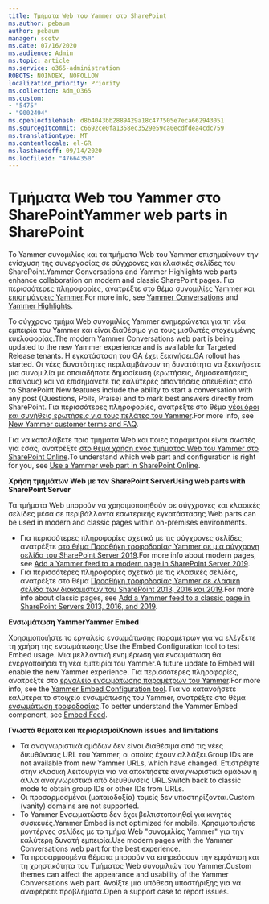 ```yaml
---
title: Τμήματα Web του Yammer στο SharePoint
ms.author: pebaum
author: pebaum
manager: scotv
ms.date: 07/16/2020
ms.audience: Admin
ms.topic: article
ms.service: o365-administration
ROBOTS: NOINDEX, NOFOLLOW
localization_priority: Priority
ms.collection: Adm_O365
ms.custom:
- "5475"
- "9002494"
ms.openlocfilehash: d8b4043bb2889429a18c477505e7eca662943051
ms.sourcegitcommit: c6692ce0fa1358ec3529e59ca0ecdfdea4cdc759
ms.translationtype: MT
ms.contentlocale: el-GR
ms.lasthandoff: 09/14/2020
ms.locfileid: "47664350"
---
```

# <a name="yammer-web-parts-in-sharepoint"></a><span data-ttu-id="55826-102">Τμήματα Web του Yammer στο SharePoint</span><span class="sxs-lookup"><span data-stu-id="55826-102">Yammer web parts in SharePoint</span></span>

<span data-ttu-id="55826-103">Το Yammer συνομιλίες και τα τμήματα Web του Yammer επισημαίνουν την ενίσχυση της συνεργασίας σε σύγχρονες και κλασικές σελίδες του SharePoint.</span><span class="sxs-lookup"><span data-stu-id="55826-103">Yammer Conversations and Yammer Highlights web parts enhance collaboration on modern and classic SharePoint pages.</span></span> <span data-ttu-id="55826-104">Για περισσότερες πληροφορίες, ανατρέξτε στο θέμα [συνομιλίες Yammer](https://support.microsoft.com/office/use-a-yammer-web-part-in-sharepoint-online-a53cfa0c-3d09-42c8-a286-1038a81c59da#conversations)  και  [επισημάνσεις Yammer](https://support.microsoft.com/office/use-a-yammer-web-part-in-sharepoint-online-a53cfa0c-3d09-42c8-a286-1038a81c59da#highlights).</span><span class="sxs-lookup"><span data-stu-id="55826-104">For more info, see [Yammer Conversations](https://support.microsoft.com/office/use-a-yammer-web-part-in-sharepoint-online-a53cfa0c-3d09-42c8-a286-1038a81c59da#conversations)  and  [Yammer Highlights](https://support.microsoft.com/office/use-a-yammer-web-part-in-sharepoint-online-a53cfa0c-3d09-42c8-a286-1038a81c59da#highlights).</span></span>    

<span data-ttu-id="55826-105">Το σύγχρονο τμήμα Web συνομιλίες Yammer ενημερώνεται για τη νέα εμπειρία του Yammer και είναι διαθέσιμο για τους μισθωτές στοχευμένης κυκλοφορίας.</span><span class="sxs-lookup"><span data-stu-id="55826-105">The modern Yammer Conversations web part is being updated to the new Yammer experience and is available for Targeted Release tenants.</span></span> <span data-ttu-id="55826-106">Η εγκατάσταση του GA έχει ξεκινήσει.</span><span class="sxs-lookup"><span data-stu-id="55826-106">GA rollout has started.</span></span> <span data-ttu-id="55826-107">Οι νέες δυνατότητες περιλαμβάνουν τη δυνατότητα να ξεκινήσετε μια συνομιλία με οποιαδήποτε δημοσίευση (ερωτήσεις, δημοσκοπήσεις, επαίνους) και να επισημάνετε τις καλύτερες απαντήσεις απευθείας από το SharePoint.</span><span class="sxs-lookup"><span data-stu-id="55826-107">New features include the ability to start a conversation with any post (Questions, Polls, Praise) and to mark best answers directly from SharePoint.</span></span> <span data-ttu-id="55826-108">Για περισσότερες πληροφορίες, ανατρέξτε στο θέμα [νέοι όροι και συνήθεις ερωτήσεις για τους πελάτες του Yammer](https://docs.microsoft.com/yammer/get-started-with-yammer/newyammer-faq).</span><span class="sxs-lookup"><span data-stu-id="55826-108">For more info, see [New Yammer customer terms and FAQ](https://docs.microsoft.com/yammer/get-started-with-yammer/newyammer-faq).</span></span>

 <span data-ttu-id="55826-109">Για να καταλάβετε ποιο τμήματα Web και ποιες παράμετροι είναι σωστές για εσάς, ανατρέξτε [στο θέμα χρήση ενός τμήματος Web του Yammer στο SharePoint Online](https://support.microsoft.com/office/use-a-yammer-web-part-in-sharepoint-online-a53cfa0c-3d09-42c8-a286-1038a81c59da).</span><span class="sxs-lookup"><span data-stu-id="55826-109">To understand which web part and configuration is right for you, see [Use a Yammer web part in SharePoint Online](https://support.microsoft.com/office/use-a-yammer-web-part-in-sharepoint-online-a53cfa0c-3d09-42c8-a286-1038a81c59da).</span></span>  

<span data-ttu-id="55826-110">**Χρήση τμημάτων Web με τον SharePoint Server**</span><span class="sxs-lookup"><span data-stu-id="55826-110">**Using web parts with SharePoint Server**</span></span>  

<span data-ttu-id="55826-111">Τα τμήματα Web μπορούν να χρησιμοποιηθούν σε σύγχρονες και κλασικές σελίδες μέσα σε περιβάλλοντα εσωτερικής εγκατάστασης.</span><span class="sxs-lookup"><span data-stu-id="55826-111">Web parts can be used in modern and classic pages within on-premises environments.</span></span>

- <span data-ttu-id="55826-112">Για περισσότερες πληροφορίες σχετικά με τις σύγχρονες σελίδες, ανατρέξτε [στο θέμα Προσθήκη τροφοδοσίας Yammer σε μια σύγχρονη σελίδα του SharePoint Server 2019](https://docs.microsoft.com/yammer/integrate-yammer-with-other-apps/embed-a-feed-into-a-sharepoint-site#add-a-yammer-feed-to-a-modern-page-in-sharepoint-server-2019).</span><span class="sxs-lookup"><span data-stu-id="55826-112">For more info about modern pages, see [Add a Yammer feed to a modern page in SharePoint Server 2019](https://docs.microsoft.com/yammer/integrate-yammer-with-other-apps/embed-a-feed-into-a-sharepoint-site#add-a-yammer-feed-to-a-modern-page-in-sharepoint-server-2019).</span></span> 
- <span data-ttu-id="55826-113">Για περισσότερες πληροφορίες σχετικά με τις κλασικές σελίδες, ανατρέξτε στο θέμα [Προσθήκη τροφοδοσίας Yammer σε κλασική σελίδα των διακομιστών του SharePoint 2013, 2016 και 2019](https://docs.microsoft.com/yammer/integrate-yammer-with-other-apps/embed-a-feed-into-a-sharepoint-site#add-a-yammer-feed-to-a-classic-page-in-sharepoint-servers-2013-2016-and-2019).</span><span class="sxs-lookup"><span data-stu-id="55826-113">For more info about classic pages, see [Add a Yammer feed to a classic page in SharePoint Servers 2013, 2016, and 2019](https://docs.microsoft.com/yammer/integrate-yammer-with-other-apps/embed-a-feed-into-a-sharepoint-site#add-a-yammer-feed-to-a-classic-page-in-sharepoint-servers-2013-2016-and-2019).</span></span>

<span data-ttu-id="55826-114">**Ενσωμάτωση Yammer**</span><span class="sxs-lookup"><span data-stu-id="55826-114">**Yammer Embed**</span></span>  

<span data-ttu-id="55826-115">Χρησιμοποιήστε το εργαλείο ενσωμάτωσης παραμέτρων για να ελέγξετε τη χρήση της ενσωμάτωσης.</span><span class="sxs-lookup"><span data-stu-id="55826-115">Use the Embed Configuration tool to test Embed usage.</span></span> <span data-ttu-id="55826-116">Μια μελλοντική ενημέρωση για ενσωμάτωση θα ενεργοποιήσει τη νέα εμπειρία του Yammer.</span><span class="sxs-lookup"><span data-stu-id="55826-116">A future update to Embed will enable the new Yammer experience.</span></span> <span data-ttu-id="55826-117">Για περισσότερες πληροφορίες, ανατρέξτε στο [εργαλείο ενσωμάτωσης παραμέτρων του Yammer](https://aka.ms/YammerEmbedConfigureTool).</span><span class="sxs-lookup"><span data-stu-id="55826-117">For more info, see the [Yammer Embed Configuration tool](https://aka.ms/YammerEmbedConfigureTool).</span></span> <span data-ttu-id="55826-118">Για να κατανοήσετε καλύτερα το στοιχείο ενσωμάτωσης του Yammer, ανατρέξτε στο θέμα [ενσωμάτωση τροφοδοσίας](https://aka.ms/YammerDevDocs).</span><span class="sxs-lookup"><span data-stu-id="55826-118">To better understand the Yammer Embed component, see [Embed Feed](https://aka.ms/YammerDevDocs).</span></span>

<span data-ttu-id="55826-119">**Γνωστά θέματα και περιορισμοί**</span><span class="sxs-lookup"><span data-stu-id="55826-119">**Known issues and limitations**</span></span>

- <span data-ttu-id="55826-120">Τα αναγνωριστικά ομάδων δεν είναι διαθέσιμα από τις νέες διευθύνσεις URL του Yammer, οι οποίες έχουν αλλάξει.</span><span class="sxs-lookup"><span data-stu-id="55826-120">Group IDs are not available from new Yammer URLs, which have changed.</span></span> <span data-ttu-id="55826-121">Επιστρέψτε στην κλασική λειτουργία για να αποκτήσετε αναγνωριστικά ομάδων ή άλλα αναγνωριστικά από διευθύνσεις URL.</span><span class="sxs-lookup"><span data-stu-id="55826-121">Switch back to classic mode to obtain group IDs or other IDs from URLs.</span></span>
- <span data-ttu-id="55826-122">Οι προσαρμοσμένοι (ματαιοδοξία) τομείς δεν υποστηρίζονται.</span><span class="sxs-lookup"><span data-stu-id="55826-122">Custom (vanity) domains are not supported.</span></span>
- <span data-ttu-id="55826-123">Το Yammer Ενσωματώστε δεν έχει βελτιστοποιηθεί για κινητές συσκευές.</span><span class="sxs-lookup"><span data-stu-id="55826-123">Yammer Embed is not optimized for mobile.</span></span> <span data-ttu-id="55826-124">Χρησιμοποιήστε μοντέρνες σελίδες με το τμήμα Web "συνομιλίες Yammer" για την καλύτερη δυνατή εμπειρία.</span><span class="sxs-lookup"><span data-stu-id="55826-124">Use modern pages with the Yammer Conversations web part for the best experience.</span></span>
- <span data-ttu-id="55826-125">Τα προσαρμοσμένα θέματα μπορούν να επηρεάσουν την εμφάνιση και τη χρηστικότητα του Τμήματος Web συνομιλιών του Yammer.</span><span class="sxs-lookup"><span data-stu-id="55826-125">Custom themes can affect the appearance and usability of the Yammer Conversations web part.</span></span> <span data-ttu-id="55826-126">Ανοίξτε μια υπόθεση υποστήριξης για να αναφέρετε προβλήματα.</span><span class="sxs-lookup"><span data-stu-id="55826-126">Open a support case to report issues.</span></span>